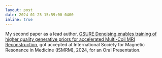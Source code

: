 ```yaml
---
layout: post
date: 2024-01-25 15:59:00-0400
inline: true
---
```


My second paper as a lead author, [GSURE Denoising enables training of higher quality generative priors for accelerated Multi-Coil MRI Reconstruction](https://asad-aali.github.io/assets/html/ismrm24/gsure-score), got accepted at International Society for Magnetic Resonance in Medicine (ISMRM), 2024, for an Oral Presentation.